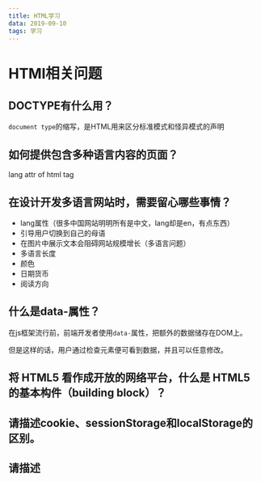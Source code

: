 ```yaml
---
title: HTML学习
data: 2019-09-10
tags: 学习
---
```

# HTMl相关问题

## DOCTYPE有什么用？
`document type`的缩写，是HTML用来区分标准模式和怪异模式的声明

## 如何提供包含多种语言内容的页面？
lang attr of html tag

## 在设计开发多语言网站时，需要留心哪些事情？
- lang属性（很多中国网站明明所有是中文，lang却是en，有点东西）
- 引导用户切换到自己的母语
- 在图片中展示文本会阻碍网站规模增长（多语言问题）
- 多语言长度
- 颜色
- 日期货币
- 阅读方向

## 什么是data-属性？
在js框架流行前，前端开发者使用`data-`属性，把额外的数据储存在DOM上。

但是这样的话，用户通过检查元素便可看到数据，并且可以任意修改。

## 将 HTML5 看作成开放的网络平台，什么是 HTML5 的基本构件（building block）？


## 请描述cookie、sessionStorage和localStorage的区别。
## 请描述<script>、<script async>和<script defer>的区别。
## 为什么最好把 CSS 的<link>标签放在<head></head>之间？为什么最好把 JS 的<script>标签恰好放在</body>之前，有例外情况吗？
## 什么是渐进式渲染（progressive rendering）？
## 为什么在<img>标签中使用srcset属性？请描述浏览器遇到该属性后的处理过程。
## 你有过使用不同模版语言的经历吗？